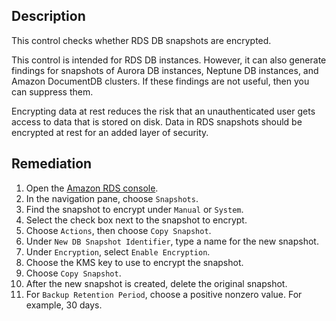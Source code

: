 ## Description

This control checks whether RDS DB snapshots are encrypted.

This control is intended for RDS DB instances. However, it can also generate findings for snapshots of Aurora DB instances, Neptune DB instances, and Amazon DocumentDB clusters. If these findings are not useful, then you can suppress them.

Encrypting data at rest reduces the risk that an unauthenticated user gets access to data that is stored on disk. Data in RDS snapshots should be encrypted at rest for an added layer of security.

## Remediation

1. Open the [Amazon RDS console](https://console.aws.amazon.com/rds/).
2. In the navigation pane, choose `Snapshots`.
3. Find the snapshot to encrypt under `Manual` or `System`.
4. Select the check box next to the snapshot to encrypt.
5. Choose `Actions`, then choose `Copy Snapshot`.
6. Under `New DB Snapshot Identifier`, type a name for the new snapshot.
7. Under `Encryption`, select `Enable Encryption`.
8. Choose the KMS key to use to encrypt the snapshot.
9. Choose `Copy Snapshot`.
10. After the new snapshot is created, delete the original snapshot.
11. For `Backup Retention Period`, choose a positive nonzero value. For example, 30 days.